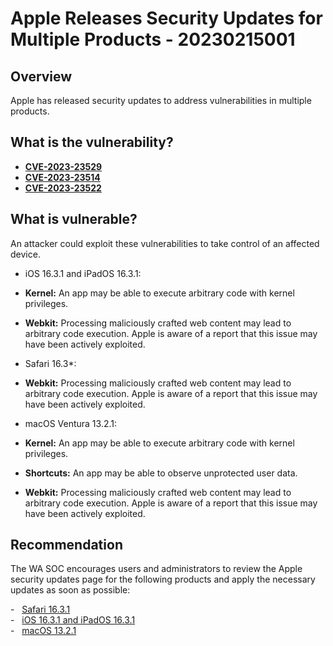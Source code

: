 # Apple Releases Security Updates for Multiple Products - 20230215001

## Overview

Apple has released security updates to address vulnerabilities in multiple products.

## What is the vulnerability?

- [**CVE-2023-23529**](https://cve.mitre.org/cgi-bin/cvename.cgi?name=CVE-2023-23529)
- [**CVE-2023-23514**](https://cve.mitre.org/cgi-bin/cvename.cgi?name=CVE-2023-23514)
- [**CVE-2023-23522**](https://cve.mitre.org/cgi-bin/cvename.cgi?name=CVE-2023-23522)

## What is vulnerable?

An attacker could exploit these vulnerabilities to take control of an affected device.

- iOS 16.3.1 and iPadOS 16.3.1:

- **Kernel:** An app may be able to execute arbitrary code with kernel privileges.

- **Webkit:** Processing maliciously crafted web content may lead to arbitrary code execution. Apple is aware of a report that this issue may have been actively exploited.

- Safari 16.3\*:

- **Webkit:** Processing maliciously crafted web content may lead to arbitrary code execution. Apple is aware of a report that this issue may have been actively exploited.

- macOS Ventura 13.2.1:

- **Kernel:** An app may be able to execute arbitrary code with kernel privileges.

- **Shortcuts:** An app may be able to observe unprotected user data.

- **Webkit:** Processing maliciously crafted web content may lead to arbitrary code execution. Apple is aware of a report that this issue may have been actively exploited.

## Recommendation

The WA SOC encourages users and administrators to review the Apple security updates page for the following products and apply the necessary updates as soon as possible:

-   [Safari 16.3.1](https://support.apple.com/kb/HT213638)\
-   [iOS 16.3.1 and iPadOS 16.3.1](https://support.apple.com/kb/HT213635)\
-   [macOS 13.2.1](https://support.apple.com/kb/HT213633)

